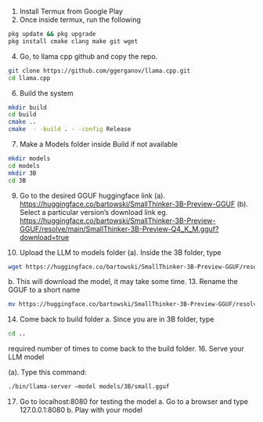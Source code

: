 1.	Install Termux from Google Play
2.	Once inside termux, run the following
```bash
pkg update && pkg upgrade
pkg install cmake clang make git wget
```

4.	Go, to llama cpp github and copy the repo.
```bash
git clone https://github.com/ggerganov/llama.cpp.git
cd llama.cpp
```

6.	Build the system

```bash
mkdir build
cd build
cmake ..
cmake  - -build . - -config Release
```
7.	Make a Models folder inside Build if not available
```bash
mkdir models
cd models
mkdir 3B
cd 3B
```
9.	Go to the desired GGUF huggingface link
(a).	https://huggingface.co/bartowski/SmallThinker-3B-Preview-GGUF
(b).	Select a particular version’s download link eg. https://huggingface.co/bartowski/SmallThinker-3B-Preview-GGUF/resolve/main/SmallThinker-3B-Preview-Q4_K_M.gguf?download=true

11.	Upload the LLM to models folder
(a).	Inside the 3B folder, type
```bash
wget https://huggingface.co/bartowski/SmallThinker-3B-Preview-GGUF/resolve/main/SmallThinker-3B-Preview-Q4_K_M.gguf?download=true
```
b.	This will download the model, it may take some time.
13.	Rename the GGUF to a short name
```bash
mv https://huggingface.co/bartowski/SmallThinker-3B-Preview-GGUF/resolve/main/SmallThinker-3B-Preview-Q4_K_M.gguf?download=true small.gguf
```
14.	Come back to build folder
a.	Since you are in 3B folder, type
```bash
cd ..
```
required number of times to come back to the build folder.
16.	Serve your LLM model

(a).	Type this command: 
```bash
./bin/llama-server –model models/3B/small.gguf
```
17.	Go to localhost:8080 for testing the model
a.	Go to a browser and type 127.0.0.1:8080
b.	Play with your model
